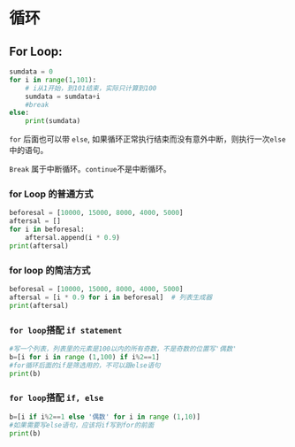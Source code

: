 # 循环

## For Loop:

```python
sumdata = 0
for i in range(1,101):
    # i从1开始，到101结束，实际只计算到100
    sumdata = sumdata+i
    #break
else:
    print(sumdata)
```

`for` 后面也可以带 `else`, 如果循环正常执行结束而没有意外中断，则执行一次`else`中的语句。

`Break` 属于中断循环。`continue`不是中断循环。

### for Loop 的普通方式

```python
beforesal = [10000, 15000, 8000, 4000, 5000]
aftersal = []
for i in beforesal:
    aftersal.append(i * 0.9)
print(aftersal)
```

### for loop 的简洁方式

```python
beforesal = [10000, 15000, 8000, 4000, 5000]
aftersal = [i * 0.9 for i in beforesal]  # 列表生成器
print(aftersal)
```

### `for loop`搭配 `if statement`

```python
#写一个列表，列表里的元素是100以内的所有奇数，不是奇数的位置写'偶数'
b=[i for i in range (1,100) if i%2==1] 
#for循环后面的if是筛选用的，不可以跟else语句
print(b)
```

### `for loop`搭配 `if, else`

```python
b=[i if i%2==1 else '偶数' for i in range (1,10)] 
#如果需要写else语句，应该将if写到for的前面
print(b)
```

 



 

 

